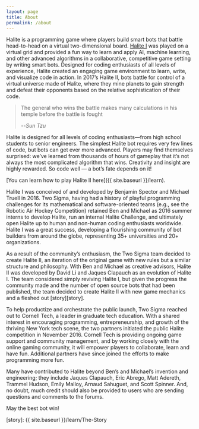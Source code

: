 ```yaml
---
layout: page
title: About
permalink: /about
---
```


Halite is a programming game where players build smart bots that battle head-to-head on a virtual two-dimensional board. [Halite I][halite-i] was played on a virtual grid and provided a fun way to learn and apply AI, machine learning, and other advanced algorithms in a collaborative, competitive game setting by writing smart bots. Designed for coding enthusiasts of all levels of experience, Halite created an engaging game environment to learn, write, and visualize code in action. In 2017’s Halite II, bots battle for control of a virtual universe made of Halite, where they mine planets to gain strength and defeat their opponents based on the relative sophistication of their code.

> The general who wins the battle makes many calculations in his temple before the battle is fought
>
> --<cite>Sun Tzu</cite>

Halite is designed for all levels of coding enthusiasts—from high school students to senior engineers. The simplest Halite bot requires very few lines of code, but bots can get ever more advanced. Players may find themselves surprised: we’ve learned from thousands of hours of gameplay that it’s not always the most complicated algorithm that wins. Creativity and insight are highly rewarded. So code well — a bot’s fate depends on it! 

[You can learn how to play Halite II here]({{ site.baseurl }}/learn).

Halite I was conceived of and developed by Benjamin Spector and Michael Truell in 2016.  Two Sigma, having had a history of playful programming challenges for its mathematical and software-oriented teams (e.g., see the Robotic Air Hockey Competition) retained Ben and Michael as 2016 summer interns to develop Halite, run an internal Halite Challenge, and ultimately open Halite up to human and non-human coding enthusiasts worldwide. Halite I was a great success, developing a flourishing community of bot builders from around the globe, representing 35+ universities and 20+ organizations. 

As a result of the community’s enthusiasm, the Two Sigma team decided to create Halite II, an iteration of the original game with new rules but a similar structure and philosophy. With Ben and Michael as creative advisors, Halite II was developed by David Li and Jaques Clapauch as an evolution of Halite I. The team considered simply reviving Halite I, but given the progress the community made and the number of open source bots that had been published, the team decided to create Halite II with new game mechanics and a fleshed out [story][story].

To help productize and orchestrate the public launch, Two Sigma reached out to Cornell Tech, a leader in graduate tech education. With a shared interest in encouraging programming, entrepreneurship, and growth of the thriving New York tech scene, the two partners initiated the public Halite competition in November 2016. Cornell Tech is providing ongoing game support and community management, and by working closely with the online gaming community, it will empower players to collaborate, learn and have fun. Additional partners have since joined the efforts to make programming more fun.

Many have contributed to Halite beyond Ben’s and Michael’s invention and engineering; they include Jaques Clapauch, Eric Abrego, Matt Adereth, Trammel Hudson, Emily Malloy, Arnaud Sahuguet, and Scott Spinner. And, no doubt, much credit should also be provided to users who are sending questions and comments to the forums.

May the best bot win!

[halite-i]: http://halite.io
[story]: {{ site.baseurl }}/learn/The-Story